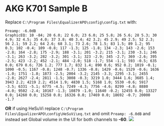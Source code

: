 # AKG K701 Sample B
Replace `C:\Program Files\EqualizerAPO\config\config.txt` with:
```
Preamp: -6.0dB
GraphicEQ: 10 -84; 20 6.0; 22 6.0; 23 6.0; 25 5.8; 26 5.6; 28 5.3; 30 4.9; 32 4.5; 35 4.0; 37 3.8; 40 3.4; 42 3.2; 45 2.9; 49 2.5; 52 2.3; 56 2.1; 59 2.2; 64 2.6; 68 3.1; 73 2.6; 78 1.5; 83 1.5; 89 1.2; 95 0.3; 102 -0.4; 109 -0.8; 117 -1.3; 125 -1.8; 134 -2.3; 143 -2.6; 153 -2.8; 164 -2.8; 175 -2.9; 188 -3.1; 201 -3.2; 215 -3.1; 230 -3.1; 246 -3.1; 263 -3.2; 282 -3.2; 301 -3.1; 323 -2.9; 345 -2.7; 369 -2.6; 395 -2.5; 423 -2.2; 452 -2.1; 484 -2.0; 518 -1.7; 554 -1.1; 593 -0.5; 635 0.0; 679 0.6; 726 1.2; 777 1.7; 832 1.4; 890 0.6; 952 0.2; 1019 -0.1; 1090 -0.5; 1167 -0.8; 1248 -0.7; 1336 -0.8; 1429 -0.6; 1529 -0.6; 1636 -1.0; 1751 -1.8; 1873 -2.5; 2004 -3.2; 2145 -3.3; 2295 -3.1; 2455 -2.8; 2627 -2.4; 2811 -1.5; 3008 -0.3; 3219 1.0; 3444 1.6; 3685 1.4; 3943 2.2; 4219 2.2; 4514 1.9; 4830 1.5; 5168 1.0; 5530 -0.6; 5917 -3.5; 6331 -5.1; 6775 -4.5; 7249 -4.3; 7756 -4.6; 8299 -4.8; 8880 -4.0; 9502 -2.4; 10167 -1.3; 10879 -1.0; 11640 -0.2; 12455 0.0; 13327 0.0; 14260 0.0; 15258 0.0; 16326 0.0; 17469 0.0; 18692 -0.7; 20000 -1.7
```
**OR** if using HeSuVi replace `C:\Program Files\EqualizerAPO\config\HeSuVi\eq.txt` and omit `Preamp: -6.0dB` and instead set Global volume in the UI for both channels to **-60**.
![](https://raw.githubusercontent.com/jaakkopasanen/AutoEq/master/results/Innerfidelity%202017/innerfidelity/onear/AKG%20K701%20Sample%20B/AKG%20K701%20Sample%20B.png)